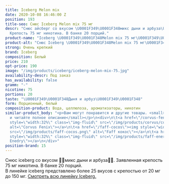 ```yaml
---
title: Iceberg Melon mix
date: 2020-10-08 16:46:00 Z
position: 193
title-seo: Снюс Iceberg Melon mix 75 мг
descr: "Снюс айсберг со вкусом \U0001F349\U0001F348микс дыни и арбуза\U0001F349\U0001F348.
  Крепость 75 мг никотина. В банке 20 порций."
product-name: "Iceberg \U0001F349\U0001F348Melon mix 75 мг\U0001F349\U0001F348"
product-alt: "Снюс Iceberg \U0001F349\U0001F348Melon mix 75 мг\U0001F349\U0001F348"
strong: Очень крепкий
brand: Iceberg
composition: Белый
price: 210
opt-price: 190
image: "/img/products/iceberg/iceberg-melon-mix-75.jpg"
availability-descr: Под заказ
has_availability: false
gramm: "-"
nicotine: 75
portions: 20
taste: "\U0001F349\U0001F348Дыня и арбуз\U0001F349\U0001F348"
form: Порционный, белый
composition-product: Вода, целлюлоза, ароматизаторы, никотин
similar-product_body: "<p>Вам могут понравится и другие товары. <small>Жмите на картинки
  и читайте полное описание</small></p>\n<div>\n\t<a href=\"/corvus-fenix-barberry\"><img
  style=\"width:32%\" class=\"img-fluid\" src=\"/img/products/corvus/corvus-fenix.png\"
  alt=\"Corvus Fenix\"></a>\n\t<a href=\"/faff-cocos\"><img style=\"width:32%\" class=\"img-fluid\"
  src=\"/img/products/faff-cocos.png\" alt=\"Faff кокос\"></a>\n\t<a href=\"/faff-snus-energy\"><img
  style=\"width:32%\" class=\"img-fluid\" src=\"/img/products/faff-energy.png\" alt=\"Faff
  Enedry\"></a>\n</div>"
position-brand: 15
---
```


Снюс iceberg со вкусом 🍉🍈микс дыни и арбуза🍉🍈. Заявленная крепость 75 мг никотина. В банке 20 порций.<br> 
В линейке iceberg представлено более 25 вкусов с крепостью от 20 мг до 150 мг. <a href="/iceberg">Смотреть всю линейку Iceberg.</a>